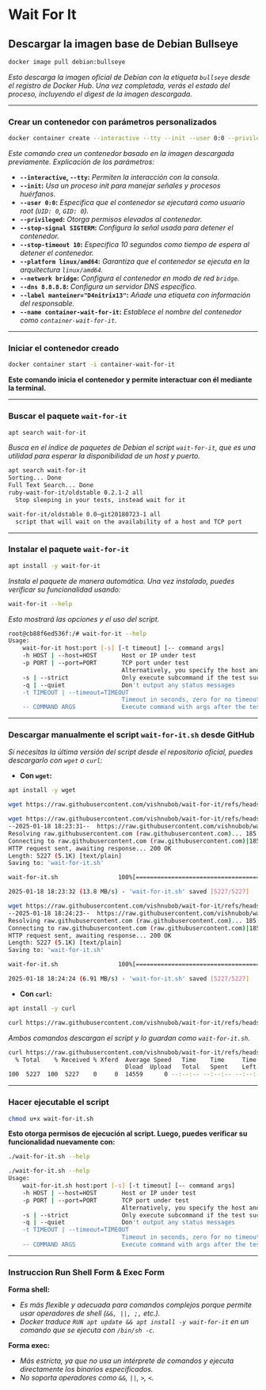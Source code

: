 <!-- Autor: Daniel Benjamin Perez Morales -->
<!-- GitHub: https://github.com/DanielBenjaminPerezMoralesDev13 -->
<!-- GitLab: https://gitlab.com/DanielBenjaminPerezMoralesDev13 -->
<!-- Correo electrónico: danielperezdev@proton.me -->

# **Wait For It**

## **Descargar la imagen base de Debian Bullseye**

```bash
docker image pull debian:bullseye
```

*Esto descarga la imagen oficial de Debian con la etiqueta `bullseye` desde el registro de Docker Hub. Una vez completada, verás el estado del proceso, incluyendo el digest de la imagen descargada.*

---

### **Crear un contenedor con parámetros personalizados**

```bash
docker container create --interactive --tty --init --user 0:0 --privileged --stop-signal SIGTERM --stop-timeout 10 --platform linux/amd64 --network bridge --attach STDOUT --attach STDERR --attach STDIN --dns 8.8.8.8 --label manteiner="D4nitrix13" --name container-wait-for-it debian:bullseye
```

*Este comando crea un contenedor basado en la imagen descargada previamente. Explicación de los parámetros:*

- **`--interactive`, `--tty`:** *Permiten la interacción con la consola.*
- **`--init`:** *Usa un proceso init para manejar señales y procesos huérfanos.*
- **`--user 0:0`:** *Especifica que el contenedor se ejecutará como usuario root (`UID: 0`, `GID: 0`).*
- **`--privileged`:** *Otorga permisos elevados al contenedor.*
- **`--stop-signal SIGTERM`:** *Configura la señal usada para detener el contenedor.*
- **`--stop-timeout 10`:** *Especifica 10 segundos como tiempo de espera al detener el contenedor.*
- **`--platform linux/amd64`:** *Garantiza que el contenedor se ejecuta en la arquitectura `linux/amd64`.*
- **`--network bridge`:** *Configura el contenedor en modo de red `bridge`.*
- **`--dns 8.8.8.8`:** *Configura un servidor DNS específico.*
- **`--label manteiner="D4nitrix13"`:** *Añade una etiqueta con información del responsable.*
- **`--name container-wait-for-it`:** *Establece el nombre del contenedor como `container-wait-for-it`.*

---

### **Iniciar el contenedor creado**

```bash
docker container start -i container-wait-for-it
```

**Este comando inicia el contenedor y permite interactuar con él mediante la terminal.**

---

### **Buscar el paquete `wait-for-it`**

```bash
apt search wait-for-it
```

*Busca en el índice de paquetes de Debian el script `wait-for-it`, que es una utilidad para esperar la disponibilidad de un host y puerto.*

```bash
apt search wait-for-it
Sorting... Done
Full Text Search... Done
ruby-wait-for-it/oldstable 0.2.1-2 all
  Stop sleeping in your tests, instead wait for it

wait-for-it/oldstable 0.0~git20180723-1 all
  script that will wait on the availability of a host and TCP port
```

---

### **Instalar el paquete `wait-for-it`**

```bash
apt install -y wait-for-it
```

*Instala el paquete de manera automática. Una vez instalado, puedes verificar su funcionalidad usando:*

```bash
wait-for-it --help
```

*Esto mostrará las opciones y el uso del script.*

```bash
root@cb88f6ed536f:/# wait-for-it --help
Usage:
    wait-for-it host:port [-s] [-t timeout] [-- command args]
    -h HOST | --host=HOST       Host or IP under test
    -p PORT | --port=PORT       TCP port under test
                                Alternatively, you specify the host and port as host:port
    -s | --strict               Only execute subcommand if the test succeeds
    -q | --quiet                Don't output any status messages
    -t TIMEOUT | --timeout=TIMEOUT
                                Timeout in seconds, zero for no timeout
    -- COMMAND ARGS             Execute command with args after the test finishes
```

---

### **Descargar manualmente el script `wait-for-it.sh` desde GitHub**

*Si necesitas la última versión del script desde el repositorio oficial, puedes descargarlo con `wget` o `curl`:*

- **Con `wget`:**

```bash
apt install -y wget
```

```bash
wget https://raw.githubusercontent.com/vishnubob/wait-for-it/refs/heads/master/wait-for-it.sh -O wait-for-it.sh
```

```bash
wget https://raw.githubusercontent.com/vishnubob/wait-for-it/refs/heads/master/wait-for-it.sh
--2025-01-18 18:23:31--  https://raw.githubusercontent.com/vishnubob/wait-for-it/refs/heads/master/wait-for-it.sh
Resolving raw.githubusercontent.com (raw.githubusercontent.com)... 185.199.111.133, 185.199.110.133, 185.199.109.133, ...
Connecting to raw.githubusercontent.com (raw.githubusercontent.com)|185.199.111.133|:443... connected.
HTTP request sent, awaiting response... 200 OK
Length: 5227 (5.1K) [text/plain]
Saving to: 'wait-for-it.sh'

wait-for-it.sh                 100%[==================================================>]   5.10K  --.-KB/s    in 0s

2025-01-18 18:23:32 (13.8 MB/s) - 'wait-for-it.sh' saved [5227/5227]
```

```bash
wget https://raw.githubusercontent.com/vishnubob/wait-for-it/refs/heads/master/wait-for-it.sh -O wait-for-it.sh
--2025-01-18 18:24:23--  https://raw.githubusercontent.com/vishnubob/wait-for-it/refs/heads/master/wait-for-it.sh
Resolving raw.githubusercontent.com (raw.githubusercontent.com)... 185.199.111.133, 185.199.108.133, 185.199.109.133, ...
Connecting to raw.githubusercontent.com (raw.githubusercontent.com)|185.199.111.133|:443... connected.
HTTP request sent, awaiting response... 200 OK
Length: 5227 (5.1K) [text/plain]
Saving to: 'wait-for-it.sh'

wait-for-it.sh                 100%[==================================================>]   5.10K  --.-KB/s    in 0.001s

2025-01-18 18:24:24 (6.91 MB/s) - 'wait-for-it.sh' saved [5227/5227]
```

- **Con `curl`:**

```bash
apt install -y curl
```

```bash
curl https://raw.githubusercontent.com/vishnubob/wait-for-it/refs/heads/master/wait-for-it.sh -o wait-for-it.sh
```

*Ambos comandos descargan el script y lo guardan como `wait-for-it.sh`.*

```bash
curl https://raw.githubusercontent.com/vishnubob/wait-for-it/refs/heads/master/wait-for-it.sh -o wait-for-it.sh
  % Total    % Received % Xferd  Average Speed   Time    Time     Time  Current
                                 Dload  Upload   Total   Spent    Left  Speed
100  5227  100  5227    0     0  14559      0 --:--:-- --:--:-- --:--:-- 14559
```

---

### **Hacer ejecutable el script**

```bash
chmod u+x wait-for-it.sh
```

**Esto otorga permisos de ejecución al script. Luego, puedes verificar su funcionalidad nuevamente con:**

```bash
./wait-for-it.sh --help
```

```bash
./wait-for-it.sh --help
Usage:
    wait-for-it.sh host:port [-s] [-t timeout] [-- command args]
    -h HOST | --host=HOST       Host or IP under test
    -p PORT | --port=PORT       TCP port under test
                                Alternatively, you specify the host and port as host:port
    -s | --strict               Only execute subcommand if the test succeeds
    -q | --quiet                Don't output any status messages
    -t TIMEOUT | --timeout=TIMEOUT
                                Timeout in seconds, zero for no timeout
    -- COMMAND ARGS             Execute command with args after the test finishes
```

---

### **Instruccion Run Shell Form & Exec Form**

**Forma shell:**

- *Es más flexible y adecuada para comandos complejos porque permite usar operadores de shell (`&&, ||, ;,` etc.).*
- *Docker traduce `RUN apt update && apt install -y wait-for-it` en un comando que se ejecuta con `/bin/sh -c`.*

**Forma exec:**

- *Más estricta, ya que no usa un intérprete de comandos y ejecuta directamente los binarios especificados.*
- *No soporta operadores como `&&`, `||`, `>`, `<`.*
